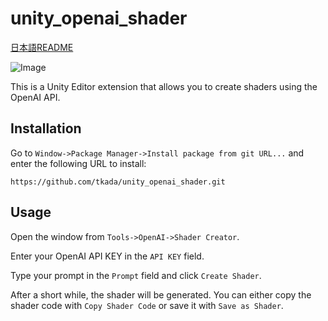 # unity_openai_shader
[日本語README](README_JP.md)

![Image](https://github.com/user-attachments/assets/e110a523-3e3f-4a15-b2b4-f06dc2239b2e)

This is a Unity Editor extension that allows you to create shaders using the OpenAI API.

## Installation
Go to `Window->Package Manager->Install package from git URL...` and enter the following URL to install:
```
https://github.com/tkada/unity_openai_shader.git
```

## Usage
Open the window from `Tools->OpenAI->Shader Creator`.

Enter your OpenAI API KEY in the `API KEY` field.

Type your prompt in the `Prompt` field and click `Create Shader`.

After a short while, the shader will be generated. You can either copy the shader code with `Copy Shader Code` or save it with `Save as Shader`.